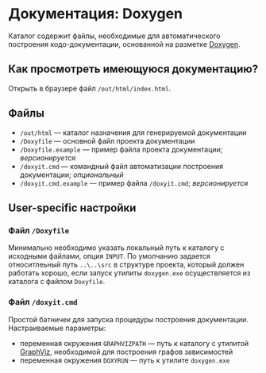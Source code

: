 ﻿# Документация: Doxygen

Каталог содержит файлы, необходимые для автоматического построения кодо-документации, основанной на разметке [Doxygen][DoxyOffPage].

## Как просмотреть имеющуюся документацию?

Открыть в браузере файл `/out/html/index.html`.

## Файлы

* `/out/html` — каталог назначения для генерируемой документации
* `/Doxyfile` — основной файл проекта документации
* `/Doxyfile.example` — пример файла проекта документации; *версионируется*
* `/doxyit.cmd` — командный файл автоматизации построения документации; *опциональный*
* `/doxyit.cmd.example` — пример файла `/doxyit.cmd`; *версионируется*

## User-specific настройки

### Файл `/Doxyfile`

Минимально необходимо указать локальный путь к каталогу с исходными файлами, опция `INPUT`. По умолчанию задается относитлеьный путь `..\..\src` в структуре проекта, который должен работать хорошо, если запуск утилиты `doxygen.exe` осуществляется из каталога с файлом `Doxyfile`.

### Файл `/doxyit.cmd`

Простой батничек для запуска процедуры построения документации.
Настраиваемые параметры:

* переменная окружения `GRAPHVIZPATH` — путь к каталогу с утилитой [GraphViz][GraphVizOffPage], необходимой для построения графов зависимостей
* переменная окружения `DOXYRUN` — путь к утилите `doxygen.exe`



[DoxyOffPage]: http://www.doxygen.org
[GraphVizOffPage]: http://www.graphviz.org

